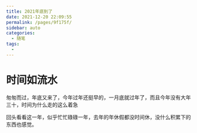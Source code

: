 ```yaml
---
title: 2021年底到了
date: 2021-12-20 22:09:55
permalink: /pages/9f175f/
sidebar: auto
categories:
  - 随笔
tags:
  - 
---
```


# 时间如流水

匆匆而过，年底又来了，今年过年还挺早的，一月底就过年了，而且今年没有大年三十，时间为什么走的这么着急

回头看看这一年，似乎忙忙碌碌一年，去年的年休假都没时间休，没什么积累下的东西也感觉。